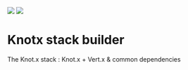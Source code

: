[![][travis img]][travis]
[![][license img]][license]

Knotx stack builder
========

The Knot.x stack : Knot.x + Vert.x & common dependencies

[travis]:https://travis-ci.org/Knotx/knotx-stack
[travis img]:https://travis-ci.org/Knotx/knotx-stack.svg?branch=master

[license]:https://github.com/Cognifide/knotx/blob/master/LICENSE
[license img]:https://img.shields.io/badge/License-Apache%202.0-blue.svg
